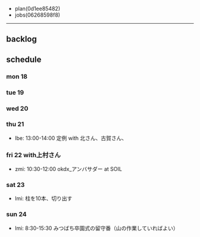 
- plan(0d1ee85482)
- jobs(06268598f8)
---

## backlog

## schedule
### mon 18
### tue 19
### wed 20
### thu 21
- lbe: 13:00-14:00 定例 with 北さん、古賀さん、
### fri 22 with上村さん
- zmi: 10:30-12:00 okdx_アンバサダー at SOIL
### sat 23
- lmi: 柱を10本、切り出す
### sun 24
- lmi: 8:30-15:30 みつばち卒園式の留守番（山の作業していればよい）




